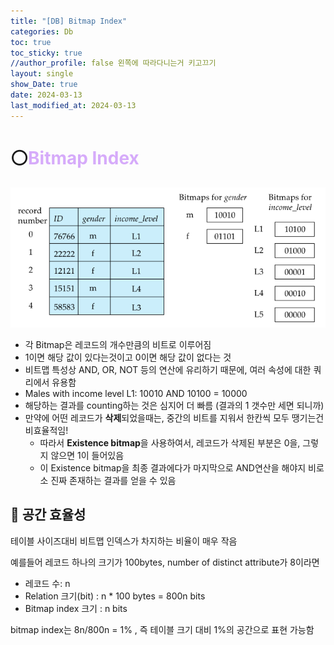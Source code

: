 ```yaml
---
title: "[DB] Bitmap Index"
categories: Db
toc: true
toc_sticky: true
//author_profile: false 왼쪽에 따라다니는거 키고끄기
layout: single
show_Date: true
date: 2024-03-13
last_modified_at: 2024-03-13
---
```


# ⚪<span style="color: #D6ABFA;">Bitmap Index</span>

![image-20240418022739500](../../assets/images/2024-03-13-BitmapIndex/image-20240418022739500.png)

- 각 Bitmap은 레코드의 개수만큼의 비트로 이루어짐
- 1이면 해당 값이 있다는것이고 0이면 해당 값이 없다는 것
- 비트맵 특성상 AND, OR, NOT 등의 연산에 유리하기 때문에, 여러 속성에 대한 쿼리에서 유용함
- Males with income level L1: 10010 AND 10100 = 10000
- 해당하는 결과를 counting하는 것은 심지어 더 빠름 (결과의 1 갯수만 세면 되니까)
- 만약에 어떤 레코드가 **삭제**되었을때는, 중간의 비트를 지워서 한칸씩 모두 땡기는건 비효율적임!
  - 따라서 **Existence bitmap**을 사용하여서, 레코드가 삭제된 부분은 0을, 그렇지 않으면 1이 들어있음
  - 이 Existence bitmap을 최종 결과에다가 마지막으로 AND연산을 해야지 비로소 진짜 존재하는 결과를 얻을 수 있음

## 🔹 공간 효율성

테이블 사이즈대비 비트맵 인덱스가 차지하는 비율이 매우 작음

예를들어 레코드 하나의 크기가 100bytes, number of distinct attribute가 8이라면

- 레코드 수: n
- Relation 크기(bit) : n * 100 bytes = 800n bits
- Bitmap index 크기 : n bits

 bitmap index는 8n/800n = 1% , 즉 테이블 크기 대비 1%의 공간으로 표현 가능함


